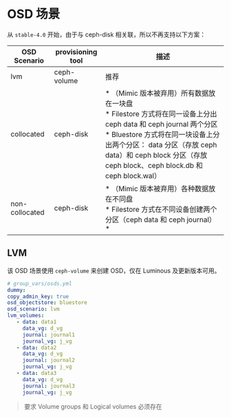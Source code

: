 # OSD 场景

从 `stable-4.0` 开始，由于与 ceph-disk 相关联，所以不再支持以下方案：

| OSD Scenario   | provisioning tool | 描述                                                                                                                                                                                                                                                                      |
| -------------- | ----------------- | ------------------------------------------------------------------------------------------------------------------------------------------------------------------------------------------------------------------------------------------------------------------------- |
| lvm            | ceph-volume       | 推荐                                                                                                                                                                                                                                                                      |
| collocated     | ceph-disk         | * （Mimic 版本被弃用）所有数据放在一块盘 <br> * Filestore 方式将在同一设备上分出 ceph data 和 ceph journal 两个分区 <br> * Bluestore 方式将在同一块设备上分出两个分区： data 分区（存放 ceph data）和 ceph block 分区（存放 ceph block、ceph block.db 和 ceph block.wal） |
| non-collocated | ceph-disk         | * （Mimic 版本被弃用）各种数据放在不同盘 <br> * Filestore 方式在不同设备创建两个分区（ceph data 和 ceph journal） <br> *                                                                                                                                                  |

## LVM

该 OSD 场景使用 `ceph-volume` 来创建 OSD，仅在 Luminous 及更新版本可用。

```yaml
# group_vars/osds.yml
dummy:
copy_admin_key: true
osd_objectstore: bluestore
osd_scenario: lvm
lvm_volumes:
   - data: data1
     data_vg: d_vg
     journal: journal1
     journal_vg: j_vg
   - data: data2
     data_vg: d_vg
     journal: journal2
     journal_vg: j_vg
   - data: data3
     data_vg: d_vg
     journal: journal3
     journal_vg: j_vg
```

> 要求 Volume groups 和 Logical volumes 必须存在
